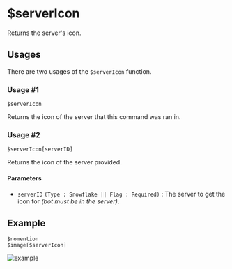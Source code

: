 # $serverIcon
Returns the server's icon.

## Usages
There are two usages of the `$serverIcon` function.

### Usage #1
```
$serverIcon
```
Returns the icon of the server that this command was ran in.

### Usage #2
```
$serverIcon[serverID]
```
Returns the icon of the server provided.

#### Parameters 
- `serverID` `(Type : Snowflake || Flag : Required)` : The server to get the icon for *(bot must be in the server)*.

## Example
```
$nomention
$image[$serverIcon]
```

![example](https://user-images.githubusercontent.com/69215413/126366328-80246e22-4e8c-41f6-9cb0-c0b547236c66.png)
